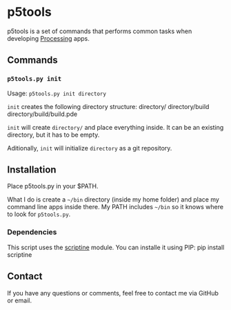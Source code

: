 p5tools
=======
p5tools is a set of commands that performs common tasks when developing [Processing](http://processing.org) apps.

Commands
--------

### `p5tools.py init`
Usage: `p5tools.py init directory`

`init` creates the following directory structure:
	directory/
	directory/build
	directory/build/build.pde

`init` will create `directory/` and place everything inside. It can be an existing directory, but it has to be empty.

Aditionally, `init` will initialize `directory` as a git repository.

Installation
------------
Place p5tools.py in your $PATH.

What I do is create a `~/bin` directory (inside my home folder) and place my command line apps inside there. My PATH includes `~/bin` so it knows where to look for `p5tools.py`.

### Dependencies
This script uses the [scriptine](https://pypi.python.org/pypi/scriptine/0.2.0a2) module. You can installe it using PIP:
	pip install scriptine

Contact
-------
If you have any questions or comments, feel free to contact me via GitHub or email.